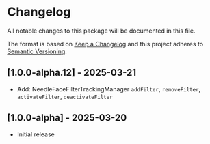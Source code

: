# Changelog
All notable changes to this package will be documented in this file.

The format is based on [Keep a Changelog](http://keepachangelog.com/en/1.0.0/)
and this project adheres to [Semantic Versioning](http://semver.org/spec/v2.0.0.html).

## [1.0.0-alpha.12] - 2025-03-21
- Add: NeedleFaceFilterTrackingManager `addFilter`, `removeFilter`, `activateFilter`, `deactivateFilter` 

## [1.0.0-alpha] - 2025-03-20
- Initial release